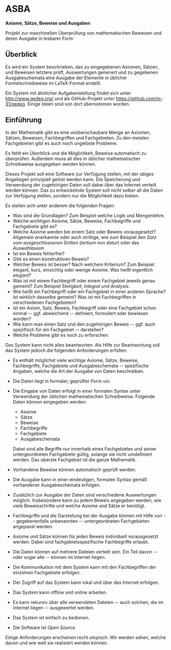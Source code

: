 # ASBA

**Axiome, Sätze, Beweise und Ausgaben**

Projekt zur maschinellen Überprüfung von mathematischen Beweisen und deren Ausgabe in lesbarer Form

## Überblick

Es wird ein System beschrieben, das zu eingegebenen Axiomen, Sätzen, und Beweisen letztere prüft, Auswertungen generiert und zu gegebenen Ausgabeschemata eine Ausgabe der Elemente in üblicher Formelschreibweise im LaTeX-Format erstellt.

Ein System mit ähnlicher Aufgabenstellung findet sich unter http://www.qedeq.org/ und als GitHub-Projekt unter https://github.com/m-31/qedeq. Einige Ideen sind von dort übernommen worden.

## Einführung

In der Mathematik gibt es eine unüberschaubare Menge an Axiomen, Sätzen, Beweisen, Fachbegriffen und Fachgebieten. Zu den meisten Fachgebieten gibt es auch noch ungelöste Probleme.

Es fehlt ein Überblick und die Möglichkeit, Beweise automatisch zu überprüfen. Außerdem muss all dies in üblicher mathematischer Schreibweise ausgegeben werden können.

Dieses Projekt soll eine Software zur Verfügung stellen, mit der obiges Angeliegen prinzipiell gelöst werden kann. Die Speicherung und Verwendung der zugehörigen Daten soll dabei über das Internet verteilt werden können. Das zu entwickelnde System soll *nicht selber* all die Daten zur Verfügung stellen, sondern nur die Möglichkeit dazu bieten.

Es stellen sich unter anderem die folgenden Fragen:
- Was sind die Grundlagen? Zum Beispiel welche Logik und Mengenlehre.
- Welche wichtigen Axiome, Sätze, Beweise, Fachbegriffe und Fachgebiete gibt es?
- Welche Axiome werden bei einem Satz oder Beweis vorausgesetzt? Allgemein anerkannte oder auch strittige, wie zum Beispiel den *Satz vom ausgeschlossenen Dritten* (*tertium non datur*) oder das *Auswahlaxiom*
- Ist ein Beweis fehlerfrei?
- Gibt es einen konstruktiven Beweis?
- Welcher Beweis ist besser? Nach welchem Kriterium? Zum Beispiel elegant, kurz, einsichtig oder wenige Axiome. Was heißt eigentlich *elegant*?
- Was ist mit einem Fachbegriff oder einem Fachgebiet jeweils genau gemeint? Zum Beispiel *Stetigkeit*, *Integral* und *Analysis*.
- Wie heißt ein Fachbegriff oder ein Fachgebiet in einer anderen Sprache? Ist wirklich dasselbe gemeint? Was ist mit Fachbegriffen in verschiedenen Fachgebieten?
- Ist ein Axiom, Satz, Beweis, Fachbegriff oder eine Fachgebiet schon einmal -- ggf. abweichend -- definiert, formuliert oder bewiesen worden?
- Wie kann man einen Satz und den zugehörigen Beweis -- ggf. auch spezifisch für ein Fachgebiet -- darstellen?
- Welche Probleme gibt es noch zu erforschen.

Das System kann nicht alles beantworten. Als Hilfe zur Beantwortung soll das System jedoch die folgenden Anforderungen erfüllen:
- Es enthält möglichst viele wichtige Axiome, Sätze, Beweise, Fachbegriffe, Fachgebiete und Ausgabeschemata -- spezifische Angaben, welche die Art der Ausgabe von Daten beschreiben.
- Die Daten liegt in formaler, geprüfter Form vor.
- Die Eingabe von Daten erfolgt in einer formalen Syntax unter Verwendung der üblichen mathematischen Schreibweise. Folgende Daten können eingegeben werden:
  - Axiome
  - Sätze
  - Beweise
  - Fachbegriffe
  - Fachgebiete
  - Ausgabeschemata
  
  Dabei sind alle Begriffe nur innerhalb eines Fachgebietes und seiner untergeordneten Fachgebiete gültig, solange sie nicht umdefiniert werden. Das oberste Fachgebiet ist die ganze Mathematik.
- Vorhandene Beweise können automatisch geprüft werden.
- Die Ausgabe kann in einer eindeutigen, formalen Syntax gemäß vorhandener Ausgabeschemata erfolgen.
- Zusätzlich zur Ausgabe der Daten sind verschiedene Auswertungen möglich. Insbesondere kann zu jedem Beweis angegeben werden, wie viele Beweisschritte und welche Axiome und Sätze er benötigt.
- Fachbegriffe und die Darstellung bei der Ausgabe können mit Hilfe von -- gegebenenfalls unbenannten -- untergeordneten Fachgebieten angepasst werden.
- Axiome und Sätze können für jeden Beweis individuell vorausgesetzt werden. Dabei sind fachgebietsspezifische Fachbegriffe erlaubt.
- Die Daten können auf mehrere Dateien verteilt sein. Ein Teil davon -- oder sogar alle -- können im Internet liegen.
- Die Kommunikation mit dem System kann mit den Fachbegriffen der einzelnen Fachgebiete erfolgen.
- Der Zugriff auf das System kann lokal und über das Internet erfolgen.
- Das System kann offline und online arbeiten.
- Es kann rekursiv über alle verwendeten Dateien -- auch solchen, die im Internet liegen -- ausgewertet werden.
- Das System ist einfach zu bedienen.
- Die Software ist *Open Source*.

Einige Anforderungen erscheinen recht utopisch. Wir werden sehen, welche davon und wie weit sie realisiert werden können.
